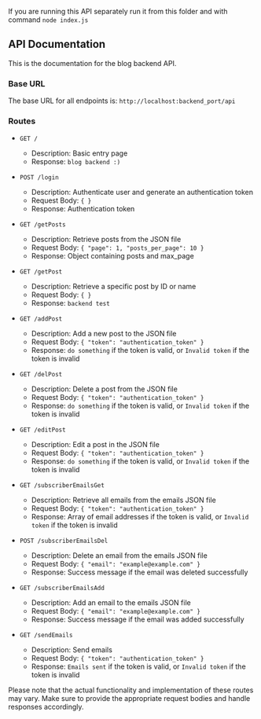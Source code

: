 If you are running this API separately run it from this folder and with command `node index.js`

## API Documentation

This is the documentation for the blog backend API.

### Base URL
The base URL for all endpoints is: `http://localhost:backend_port/api`

### Routes

- `GET /`
  - Description: Basic entry page
  - Response: `blog backend :)`

- `POST /login`
  - Description: Authenticate user and generate an authentication token
  - Request Body: `{ }`
  - Response: Authentication token

- `GET /getPosts`
  - Description: Retrieve posts from the JSON file
  - Request Body: `{ "page": 1, "posts_per_page": 10 }`
  - Response: Object containing posts and max_page

- `GET /getPost`
  - Description: Retrieve a specific post by ID or name
  - Request Body: `{ }`
  - Response: `backend test`

- `GET /addPost`
  - Description: Add a new post to the JSON file
  - Request Body: `{ "token": "authentication_token" }`
  - Response: `do something` if the token is valid, or `Invalid token` if the token is invalid

- `GET /delPost`
  - Description: Delete a post from the JSON file
  - Request Body: `{ "token": "authentication_token" }`
  - Response: `do something` if the token is valid, or `Invalid token` if the token is invalid

- `GET /editPost`
  - Description: Edit a post in the JSON file
  - Request Body: `{ "token": "authentication_token" }`
  - Response: `do something` if the token is valid, or `Invalid token` if the token is invalid

- `GET /subscriberEmailsGet`
  - Description: Retrieve all emails from the emails JSON file
  - Request Body: `{ "token": "authentication_token" }`
  - Response: Array of email addresses if the token is valid, or `Invalid token` if the token is invalid

- `POST /subscriberEmailsDel`
  - Description: Delete an email from the emails JSON file
  - Request Body: `{ "email": "example@example.com" }`
  - Response: Success message if the email was deleted successfully

- `GET /subscriberEmailsAdd`
  - Description: Add an email to the emails JSON file
  - Request Body: `{ "email": "example@example.com" }`
  - Response: Success message if the email was added successfully

- `GET /sendEmails`
  - Description: Send emails
  - Request Body: `{ "token": "authentication_token" }`
  - Response: `Emails sent` if the token is valid, or `Invalid token` if the token is invalid
  
Please note that the actual functionality and implementation of these routes may vary. Make sure to provide the appropriate request bodies and handle responses accordingly.

